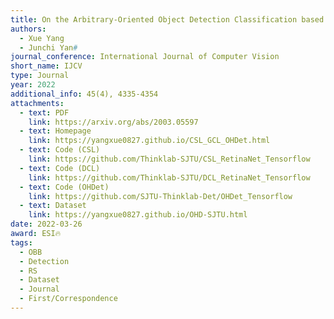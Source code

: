 ```yaml
---
title: On the Arbitrary-Oriented Object Detection Classification based Approaches Revisited
authors:
  - Xue Yang
  - Junchi Yan#
journal_conference: International Journal of Computer Vision
short_name: IJCV
type: Journal
year: 2022
additional_info: 45(4), 4335-4354
attachments:
  - text: PDF
    link: https://arxiv.org/abs/2003.05597
  - text: Homepage
    link: https://yangxue0827.github.io/CSL_GCL_OHDet.html
  - text: Code (CSL)
    link: https://github.com/Thinklab-SJTU/CSL_RetinaNet_Tensorflow
  - text: Code (DCL)
    link: https://github.com/Thinklab-SJTU/DCL_RetinaNet_Tensorflow
  - text: Code (OHDet)
    link: https://github.com/SJTU-Thinklab-Det/OHDet_Tensorflow
  - text: Dataset
    link: https://yangxue0827.github.io/OHD-SJTU.html
date: 2022-03-26
award: ESI🔥
tags:
  - OBB
  - Detection
  - RS
  - Dataset
  - Journal
  - First/Correspondence
---
```

